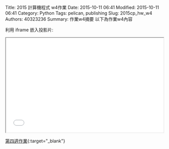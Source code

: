 Title: 2015 計算機程式 w4作業
Date: 2015-10-11 06:41
Modified: 2015-10-11 06:41
Category: Python
Tags: pelican, publishing
Slug: 2015cp_hw_w4
Authors: 40323236
Summary: 作業w4摘要
以下為作業w4內容

利用 iframe 嵌入投影片:

<iframe src="40323236_cp_w4.html" width="500" height="300"></iframe>

[第四週作業](40323236_cp_w4.html){:target="_blank"}


